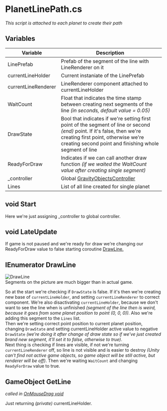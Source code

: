 # PlanetLinePath.cs

*This script is attached to each planet to create their path*

## Variables

| Variable | Description |
| --- | ----------- |
| LinePrefab | Prefab of the segment of the line with LineRenderer on it |
| currentLineHolder | Current instaniate of the LinePrefab |
| currentLineRenderer | LineRenderer component attached to currentLineHolder |
| WaitCount | Float that indicates the time stamp between creating next segments of the line *(in seconds, default value = 0.05)* |
| DrawState | Bool that indicates if we're setting first point of the segment of line or second *(end)* point. If it's false, then we're creating first point, otherwise we're creating second point and finishing whole segment of line |
| ReadyForDraw | Indicates if we can call another draw function *(if we waited the WaitCount value after creating single segment)* |
| _controller | Global [GravityObjectsController](../Gravity%20Controllers/02.%20GravityObjectsController.cs.md) |
| Lines | List of all line created for single planet |

## void Start

Here we're just assigning _controller to global controller.

## void LateUpdate

If game is not paused and we're ready for draw we're changing our ReadyForDraw value to false starting coroutine [DrawLine.](./01.%20%20PlanetLinePath.cs.md#ienumerator-drawline)

## IEnumerator DrawLine
![DrawLine](https://user-images.githubusercontent.com/20907620/209994608-af301323-47a8-4935-942c-d7999dc36903.png)  
Segments on the picture are much bigger than in actual game.



So at the start we're checking if ``DrawState`` is false. If it's then we're creating new base of ``currentLineHolder``, and setting ``currentLineRenderer`` to correct component. We're also disactivating ``currentLineHolder``, because we don't want to see the line when is unfinished *(segment of the line then is weird, because it goes from some planet position to point (0, 0, 0)).* Also we're adding this segment to the ``Lines`` list.  
Then we're setting correct point position to current planet position, changing ``DrawState`` and setting currentLineHolder active value to negative ``DrawState`` *(we're doing it after change of draw state so if we've just created brand new segment, it'll set it to false, otherwise to true)*.  
Next thing is checking if lines are visible, if not we're turning ``currentLineRenderer`` off, so line is not visible and is easier to destroy *(Unity can't find not active game objects, so game object will be still active, but renderer will be off)*.
Then we're waiting ``WaitCount`` and changing ``ReadyForDraw`` value to true.

## GameObject GetLine

*called in [OnMouseDrag void](../Gravity%20Controllers/01.%20GravityObject.cs.md#void-onmousedrag)*

Just returning *(private)* currentLineHolder.
